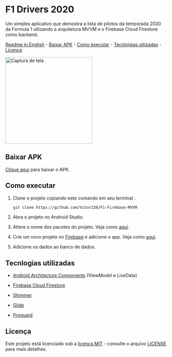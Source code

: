 # F1 Drivers 2020

Um simples aplicativo que demostra a lista de pilotos da temporada 2020 da Formula 1 utlizando a arquitetura MVVM e o Firebase Cloud Firestore como backend.

[Readme in English](README-EN.md) - [Baixar APK](#baixar-apk) - [Como executar](#como-executar) - [Tecnloigias utlizadas](#tecnlogias-utilizadas) - [Licença](#licença)

<img src="./screenshots/screenshot.gif" alt="Captura de tela" 
width="270">

## Baixar APK

[Clique aqui](https://github.com/Vitor238/F1-Firebase-MVVM/raw/main/apk/app-debug.apk) para baixar o APK.

## Como executar

1. Clone o projeto copiando este comando em seu terminal :
   
   ```bash
   git clone https://github.com/Vitor238/F1-Firebase-MVVM
   ```

2. Abra o projeto no Android Studio.

3. Altere o nome dos pacotes do projeto. Veja como [aqui](https://stackoverflow.com/a/29092698/9729980).

4. Crie um novo projeto no [Firebase](https://console.firebase.google.com/) e adicione o app. Veja como [aqui](https://firebase.google.com/docs/android/setup).

5. Adicione os dados ao banco de dados.

## Tecnlogias utilizadas

- [Android Architecture Components](https://developer.android.com/jetpack/androidx/releases/lifecycle#kotlin)  (ViewModel e LiveData)

- [Firebase Cloud Firestore](https://firebase.google.com/docs/firestore)

- [Shimmer](https://facebook.github.io/shimmer-android/)

- [Glide](https://github.com/bumptech/glide)

- [Proguard](https://developer.android.com/studio/build/shrink-code)

## Licença

Este projeto está licenciado sob a [licença MIT](https://opensource.org/licenses/MIT) - consulte o arquivo [LICENSE](LICENSE) para mais detalhes.
